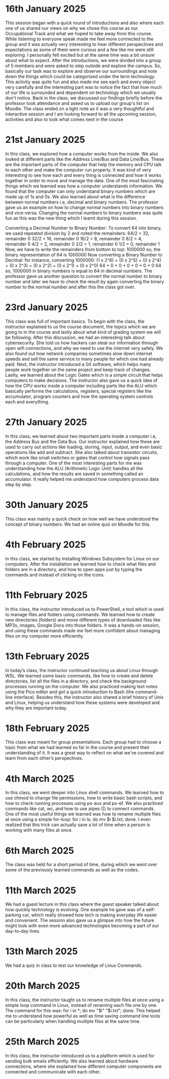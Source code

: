 
# 16th January 2025
This session began with a quick round of introductions and also where each one of us shared our views on why we chose this course as our Occupational Track and what we hoped to take away from this course. While listening to everyone speak made me feel more connected to the group and it was actually very interesting to hear different perspectives and expectations as some of them were curious and a few like me were still exploring. I personally felt excited but at the same time was a bit unsure about what to expect. After the introductions, we were divided into a group of 5 members and were asked to step outside and explore the campus. So, basically our task was to explore and observe our surroundings and note down the things which could be categorized under the term technology. This activity was quite fun and also made me see each and every object very carefully and the interesting part was to notice the fact that how much of our life is surrounded and dependent on technology which we usually don't notice. Back in the class, we discussed our findings briefly before the professor took attendance and asked us to upload our group's list on Moodle. The class ended on a light note as it was a very thoughtful and interactive session and I am looking forward to all the upcoming session, activities and also to look what comes next in the course
# 21st January 2025     
In this class, we explored how a computer works from the inside. We also looked at different parts like the Address Line/Bus and Data Line/Bus. These are the important parts of the computer that help the memory and CPU talk to each other and make the computer run properly. It was kind of very interesting to see how each and every thing is connected and how it works together in order to move and manage the data. One of the most fascinating things which we learned was how a computer understands information. We found that the computer can only understand binary numbers which are made up of 1s and 0s. We also learned about what is the difference between normal numbers i.e, decimal and binary numbers. The professor gave us an example on how to change normal numbers into binary numbers and vice-versa. Changing the normal numbers to binary numbers was quite fun as this was the new thing which I learnt during this session.

Converting a Decimal Number to Binary Number:
To convert 64 into binary, we used repeated division by 2 and noted the remainders:
64/2 = 32, remainder 0
32/2 = 16, remainder 0
16/2 = 8, remainder 0
8/2 = 4, remainder 0
4/2 = 2, remainder 0
2/2 = 1, remainder 0
1/2 = 0, remainder 1
Now, we have to write the remainders from bottom to top: 
1000000
so, the binary representation of 64 is 1000000
Now converting a Binary Number to Decimal:
for instance, converting 1000000:
(1 x 2^6) + (0 x 2^5) + (0 x 2^4) + (0 x 2^3) + (0 x 2^2) + (0 x 2^1) + (0 x 2^0)
64 + 0 + 0 + 0 + 0 + 0 + 0
64
so, 1000000 in binary numbers is equal to 64 in decimal numbers.
The professor gave us another question to convert the normal number to binary number and later we have to check the result by again converting the binary number to the normal number and after this the class got over.
 
# 23rd January 2025                   
This class was full of important basics. To begin with the class, the instructor explained to us the course document, the topics which we are going to in the course and lastly about what kind of grading system we will be following. After this discussion, we had an interesting talk about cybersecurity. She told us how hackers can steal our information through open wifi connections, and why we need to use the internet very safely. We also found out how network companies sometimes slow down internet speeds and sell the same service to many people for which one had already paid. Next, the instructor introduced a Git software, which helps many people work together on the same project and keep track of changes. Lastly, we learned about the Logic Gates which is a simple circuit that helps computers to make decisions. The instructor also gave us a quick idea of how the CPU works inside a computer including parts like the ALU which basically performs the calculations, registers, special registers like the accumulator, program counters and how the operating system controls each and everything.

# 27th January 2025           
In this class, we learned about two important parts inside a computer i.e, the Address Bus and the Data Bus. Our instructor explained how these are used to carry out actions like loading, storing, input, output, and even basic operations like add and subtract. She also talked about transistor circuits, which work like small switches or gates that control how signals pass through a computer. One of the most interesting parts for me was understanding how the ALU (Arithmetic Logic Unit) handles all the calculations, and how the results are saved in something called an accumulator. It really helped me understand how computers process data step by step.

# 30th January 2025 
This class was mainly a quick check on how well we have understood the concept of binary numbers. We had an online quiz on Moodle for this.

# 4th February 2025
In this class, we started by installing Windows Subsystem for Linux on our computers. After the installation we learned how to check what files and folders are in a directory, and how to open apps just by typing the commands and instead of clicking on the icons. 

# 11th February 2025
In this class, the instructor introduced us to PowerShell, a tool which is used to manage files and folders using commands. We learned how to create new directories (folders) and move different types of downloaded files like MP3s, images, Google Docs into those folders. It was a hands-on session, and using these commands made me feel more confident about managing files on my computer more efficiently.

# 13th February 2025 
In today’s class, the instructor continued teaching us about Linux through WSL. We learned some basic commands, like how to create and delete directories, list all the files in a directory, and check the background processes running on the computer. We also practiced making text notes using the Pico editor and got a quick introduction to Bash (the command-line interface). Besides this, the instructor also shared a brief history of Unix and Linux, helping us understand how these systems were developed and why they are important today.

# 18th February 2025
This class was meant for group presentations. Each group had to choose a topic from what we had learned so far in the course and present their understanding of it. It was a great way to reflect on what we’ve covered and learn from each other’s perspectives.

# 4th March 2025
In this class, we went deeper into Linux shell commands. We learned how to use chmod to change file permissions, how to write basic bash scripts, and how to check running processes using ps-aux and ps-ef. We also practiced commands like cat, wc, and how to use pipes (|) to connect commands. One of the most useful things we learned was how to rename multiple files at once using a simple for-loop: for i in ls; do mv $i $i.txt; done. I even realized that this trick can actually save a lot of time when a person is working with many files at once.

# 6th March 2025
The class was held for a short period of time, during which we went over some of the previously learned commands as well as the codes.  

# 11th March 2025
We had a guest lecture in this class where the guest speaker talked about how quickly technology is evolving. One example he gave was of a self-parking car, which really showed how tech is making everyday life easier and convenient. The session also gave us a glimpse into how the future might look with even more advanced technologies becoming a part of our day-to-day lives. 

# 13th March 2025
We had a quiz in class to test our knowledge of Linux Commands. 

# 20th March 2025
In this class, the instructor taught us to rename multiple files at once using a simple loop command in Linux, instead of renaming each file one by one. The command for this was: for i in *; do mv "$i" "$i.txt"; done. This helped me to understand how powerful as well as time saving command line tools can be particularly when handling multiple files at the same time. 

# 25th March 2025
In this class, the instructor introduced us to a platform which is used for sending bulk emails efficiently. We also learned about hardware connections, where she explained how different computer components are connected and communicate with each other.







